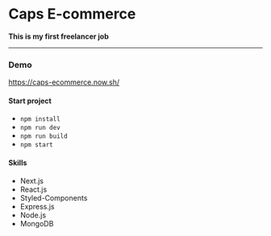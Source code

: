 # Caps E-commerce
**This is my first freelancer job**

---

### Demo
<https://caps-ecommerce.now.sh/>

#### Start project
* `npm install`
* `npm run dev`
* `npm run build`
* `npm start`

#### Skills
- Next.js
- React.js
- Styled-Components
- Express.js
- Node.js
- MongoDB